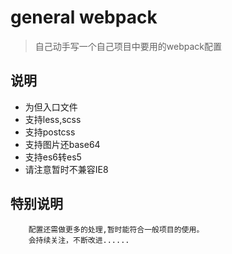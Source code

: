 # general webpack

> 自己动手写一个自己项目中要用的webpack配置

## 说明

- 为但入口文件
- 支持less,scss
- 支持postcss
- 支持图片还base64
- 支持es6转es5
- 请注意暂时不兼容IE8

## 特别说明

```
    配置还需做更多的处理,暂时能符合一般项目的使用。
    会持续关注，不断改进......
```

